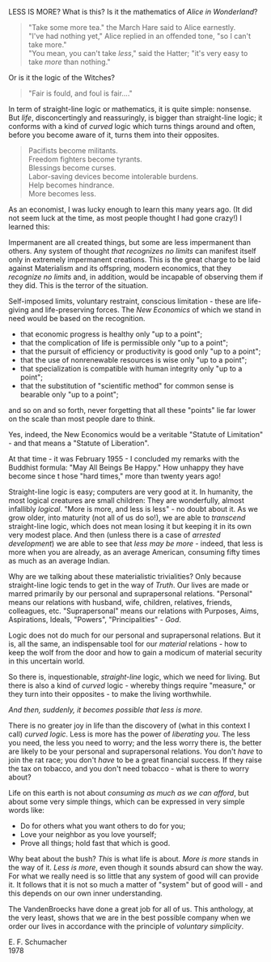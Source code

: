 LESS IS MORE? What is this? Is it the mathematics of _Alice in Wonderland_?

> "Take some more tea." the March Hare said to Alice earnestly. \
> "I've had nothing yet," Alice replied in an offended tone, "so I can't take more." \
> "You mean, you can't take _less_," said the Hatter; "it's very easy to take _more_ than nothing."

Or is it the logic of the Witches?

> "Fair is fould, and foul is fair...."

In term of straight-line logic or mathematics, it is quite simple: nonsense. But _life_, disconcertingly and reassuringly, is bigger than straight-line logic; it conforms with a kind of _curved_ logic which turns things around and often, before you become aware of it, turns them into their opposites.

> Pacifists become militants. \
> Freedom fighters become tyrants. \
> Blessings become curses. \
> Labor-saving devices become intolerable burdens. \
> Help becomes hindrance. \
> More becomes less.

As an economist, I was lucky enough to learn this many years ago. (It did not seem luck at the time, as most people thought I had gone crazy!) I learned this:

Impermanent are all created things, but some are less impermanent than others. Any system of thought _that recognizes no limits_ can manifest itself only in extremely impermanent creations. This is the great charge to be laid against Materialism and its offspring, modern economics, that they _recognize no limits_ and, in addition, would be incapable of observing them if they did. This is the terror of the situation.

Self-imposed limits, voluntary restraint, conscious limitation - these are life-giving and life-preserving forces. The _New Economics_ of which we stand in need would be based on the recognition.

- that economic progress is healthy only "up to a point";
- that the complication of life is permissible only "up to a point";
- that the pursuit of efficiency or productivity is good only "up to a point";
- that the use of nonrenewable resources is wise only "up to a point";
- that specialization is compatible with human integrity only "up to a point";
- that the substitution of "scientific method" for common sense is bearable only "up to a point";

and so on and so forth, never forgetting that all these "points" lie far lower on the scale than most people dare to think.

Yes, indeed, the New Economics would be a veritable "Statute of Limitation" - and that means a "Statute of Liberation".

At that time - it was February 1955 - I concluded my remarks with the Buddhist formula: "May All Beings Be Happy." How unhappy they have become since t hose "hard times," more than twenty years ago!

Straight-line logic is easy; computers are very good at it. In humanity, the most logical creatures are small children: They are wonderfully, almost infallibly _logical_. "More is more, and less is less" - no doubt about it. As we grow older, into maturity (not all of us do so!), we are able to _transcend_ straight-line logic, which does not mean losing it but keeping it in its own very modest place. And then (unless there is a case of _arrested development_) we are able to see that _less may be more_ - indeed, that less is more when you are already, as an average American, consuming fifty times as much as an average Indian.

Why are we talking about these materialistic trivialities? Only because straight-line logic tends to get in the way of _Truth_. Our lives are made or marred primarily by our personal and suprapersonal relations. "Personal" means our relations with husband, wife, children, relatives, friends, colleagues, etc. "Suprapersonal" means our relations with Purposes, Aims, Aspirations, Ideals, "Powers", "Principalities" - _God_.

Logic does not do much for our personal and suprapersonal relations. But it is, all the same, an indispensable tool for our _material_ relations - how to keep the wolf from the door and how to gain a modicum of material security in this uncertain world.

So there is, inquestionable, _straight-line_ logic, which we need for living. But there is also a kind of _curved_ logic - whereby things require "measure," or they turn into their opposites - to make the living worthwhile.

_And then, suddenly, it becomes possible that less is more._

There is no greater joy in life than the discovery of (what in this context I call) _curved logic_. Less is more has the power of _liberating you_. The less you need, the less you need to worry; and the less worry there is, the better are likely to be your personal and suprapersonal relations. You don't _have_ to join the rat race; you don't _have_ to be a great financial success. If they raise the tax on tobacco, and you don't need tobacco - what is there to worry about?

Life on this earth is not about _consuming as much as we can afford_, but about some very simple things, which can be expressed in very simple words like:

- Do for others what you want others to do for you;
- Love your neighbor as you love yourself;
- Prove all things; hold fast that which is good.

Why beat about the bush? _This_ is what life is about. _More is more_ stands in the way of it. _Less is more_, even though it sounds absurd can show the way. For what we really need is so little that any system of good will can provide it. It follows that it is not so much a matter of "system" but of good will - and this depends on our own inner understanding.

The VandenBroecks have done a great job for all of us. This anthology, at the very least, shows that we are in the best possible company when we order our lives in accordance with the principle of _voluntary simplicity_.

E. F. Schumacher \
1978
